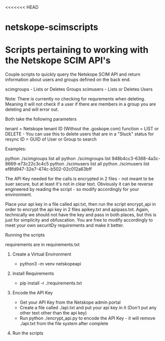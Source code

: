 <<<<<<< HEAD
# netskope-scimscripts
Scripts pertaining to working with the Netskope SCIM API's
=======
Couple scripts to quickly query the Netskope SCIM API and return information
about users and groups defined on the back end.

scimgroups - Lists or Deletes Groups
scimusers - Lists or Deletes Users

Note:  There is currently no checking for requrements when deleting.  Meaning it will not check if a user if there are
members in a group you are deleting and will error out.

Both take the following parameters

tenant = Netskope tenant ID (Without the .goskope.com)
function = LIST or DELETE - You can use this to delete users that are in a "Stuck" status for resync
ID = GUID of User or Group to search

Examples:

python ./scimgroups list all
python ./scimgroups list 948b4cc3-6368-4a3c-8669-e73c22c3c4c5
python ./scimusers list all
python ./scimusers list ef8fd947-32e7-474c-b502-02c012a63bff

The API Key needed for the calls is encrypted in 2 files - not meant to be suer secure, but at least it's not in clear text.
Obviously it can be reverse engineered by reading the script - so modify accordingly for your environment.

Place your api key in a file called api.txt, then run the script encrypt_api in order to encrypt the api key in 2 files 
apikey.txt and apipass.txt.  Again, technically we should not have the key and pass in both places, but this is just for 
simplicity and obfuscation.  You are free to modify accordingly to meet your own securitDy requirements and make it better.

Running the scripts

requirements are in requirements.txt

1. Create a Virtual Environment
   - python3 -m venv netskopeapi

2. Install Requirements
   - pip install -r ./requirements.txt

3. Encode the API Key
   - Get your API Key from the Netskope admin portal
   - Create a file called ./api.txt and put your api key in it (Don't put any other text other than the api key)
   - Run python ./encrypt_api.py to encode the API Key - it will remove ./api.txt from the file system after complete

4. Run the scripts
